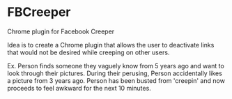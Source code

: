FBCreeper
=========

Chrome plugin for Facebook Creeper

Idea is to create a Chrome plugin that allows the user to deactivate links that would not be desired while creeping on other users. 

Ex. Person finds someone they vaguely know from 5 years ago and want to look through their pictures. During their perusing, Person accidentally likes a picture from 3 years ago. Person has been busted from 'creepin' and now proceeds to feel awkward for the next 10 minutes. 

